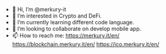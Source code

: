 - 👋 Hi, I’m @merkury-it
- 👀 I’m interested in Crypto and DeFi.
- 🌱 I’m currently learning different code language.
- 💞️ I’m looking to collaborate on develop mobile app.
- 📫 How to reach me: https://merkury.it/en/ https://blockchain.merkury.it/en/ https://ico.merkury.it/en/ 

<!---
merkury-it/code is a ✨ special ✨ repository because its `README.md` (this file) appears on your GitHub profile.
--->
